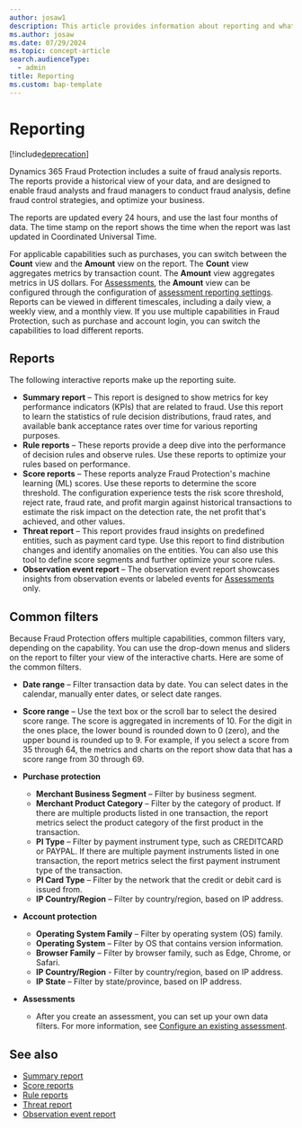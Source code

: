 ```yaml
---
author: josaw1
description: This article provides information about reporting and what reports are available in Dynamics 365 Fraud Protection.
ms.author: josaw
ms.date: 07/29/2024
ms.topic: concept-article
search.audienceType:
  - admin
title: Reporting
ms.custom: bap-template
---
```


# Reporting

[!include[deprecation](includes/deprecation.md)]

Dynamics 365 Fraud Protection includes a suite of fraud analysis reports. The reports provide a historical view of your data, and are designed to enable fraud analysts and fraud managers to conduct fraud analysis, define fraud control strategies, and optimize your business.

The reports are updated every 24 hours, and use the last four months of data. The time stamp on the report shows the time when the report was last updated in Coordinated Universal Time.

For applicable capabilities such as purchases, you can switch between the **Count** view and the **Amount** view on the report. The **Count** view aggregates metrics by transaction count. The **Amount** view aggregates metrics in US dollars. For [Assessments](assessment-create-new.md), the **Amount** view can be configured through the configuration of [assessment reporting settings](assessment-configure-existing.md). Reports can be viewed in different timescales, including a daily view, a weekly view, and a monthly view. If you use multiple capabilities in Fraud Protection, such as purchase and account login, you can switch the capabilities to load different reports.

## Reports
The following interactive reports make up the reporting suite.

  - **Summary report** – This report is designed to show metrics for key performance indicators (KPIs) that are related to fraud. Use this report to learn the statistics of rule decision distributions, fraud rates, and available bank acceptance rates over time for various reporting purposes.
  - **Rule reports** – These reports provide a deep dive into the performance of decision rules and observe rules. Use these reports to optimize your rules based on performance.
  - **Score reports** – These reports analyze Fraud Protection's machine learning (ML) scores. Use these reports to determine the score threshold. The configuration experience tests the risk score threshold, reject rate, fraud rate, and profit margin against historical transactions to estimate the risk impact on the detection rate, the net profit that's achieved, and other values.
  - **Threat report** – This report provides fraud insights on predefined entities, such as payment card type. Use this report to find distribution changes and identify anomalies on the entities. You can also use this tool to define score segments and further optimize your score rules.
  - **Observation event report** – The observation event report showcases insights from observation events or labeled events for [Assessments](assessment-create-new.md) only.
    
## Common filters
Because Fraud Protection offers multiple capabilities, common filters vary, depending on the capability. You can use the drop-down menus and sliders on the report to filter your view of the interactive charts. Here are some of the common filters.

- **Date range** – Filter transaction data by date. You can select dates in the calendar, manually enter dates, or select date ranges.
- **Score range** – Use the text box or the scroll bar to select the desired score range. The score is aggregated in increments of 10. For the digit in the ones place, the lower bound is rounded down to 0 (zero), and the upper bound is rounded up to 9. For example, if you select a score from 35 through 64, the metrics and charts on the report show data that has a score range from 30 through 69.
- **Purchase protection**

    - **Merchant Business Segment** – Filter by business segment.
    - **Merchant Product Category** – Filter by the category of product. If there are multiple products listed in one transaction, the report metrics select the product category of the first product in the transaction.
    - **PI Type** – Filter by payment instrument type, such as CREDITCARD or PAYPAL. If there are multiple payment instruments listed in one transaction, the report metrics select the first payment instrument type of the transaction.
    - **PI Card Type** – Filter by the network that the credit or debit card is issued from.
    - **IP Country/Region** – Filter by country/region, based on IP address.

- **Account protection**

    - **Operating System Family** – Filter by operating system (OS) family.
    - **Operating System** – Filter by OS that contains version information.
    - **Browser Family** – Filter by browser family, such as Edge, Chrome, or Safari.
    - **IP Country/Region** - Filter by country/region, based on IP address.
    - **IP State** – Filter by state/province, based on IP address.
- **Assessments**

    - After you create an assessment, you can set up your own data filters. For more information, see [Configure an existing assessment](assessment-configure-existing.md).

## See also
- [Summary report](summary-report.md)
- [Score reports](score-analyst.md)
- [Rule reports](rule-analyst.md)
- [Threat report](threat-analyst.md)
- [Observation event report](observation-event-report.md)
